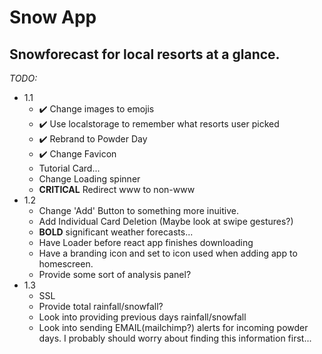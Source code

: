 # Snow App

## Snowforecast for local resorts at a glance.

*TODO:*
* 1.1
    * ✔️ Change images to emojis
    * ✔️ Use localstorage to remember what resorts user picked
    * ✔️ Rebrand to Powder Day
    * ✔️ Change Favicon
    * Tutorial Card...
    * Change Loading spinner
    * **CRITICAL** Redirect www to non-www
* 1.2
    * Change 'Add' Button to something more inuitive.
    * Add Individual Card Deletion (Maybe look at swipe gestures?)
    * **BOLD** significant weather forecasts...
    * Have Loader before react app finishes downloading
    * Have a branding icon and set to icon used when adding app to homescreen.
    * Provide some sort of analysis panel? 
* 1.3
    * SSL
    * Provide total rainfall/snowfall?
    * Look into providing previous days rainfall/snowfall
    * Look into sending EMAIL(mailchimp?) alerts for incoming powder days. I probably should worry about finding this information first...
